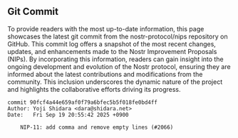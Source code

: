 ## Git Commit
To provide readers with the most up-to-date information, this page showcases the latest git commit from the nostr-protocol/nips repository on GitHub. This commit log offers a snapshot of the most recent changes, updates, and enhancements made to the Nostr Improvement Proposals (NIPs). By incorporating this information, readers can gain insight into the ongoing development and evolution of the Nostr protocol, ensuring they are informed about the latest contributions and modifications from the community. This inclusion underscores the dynamic nature of the project and highlights the collaborative efforts driving its progress.

```shell
commit 90fcf4a44e659af0f79a6bfec5b5f018fe0bd4ff
Author: Yoji Shidara <dara@shidara.net>
Date:   Fri Sep 19 20:55:42 2025 +0900

    NIP-11: add comma and remove empty lines (#2066)
```
